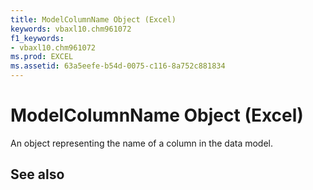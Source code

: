 ```yaml
---
title: ModelColumnName Object (Excel)
keywords: vbaxl10.chm961072
f1_keywords:
- vbaxl10.chm961072
ms.prod: EXCEL
ms.assetid: 63a5eefe-b54d-0075-c116-8a752c881834
---
```



# ModelColumnName Object (Excel)

An object representing the name of a column in the data model. 


## See also



